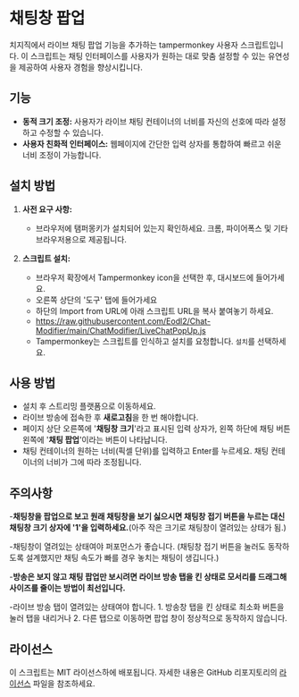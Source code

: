 # 채팅창 팝업

치지직에서 라이브 채팅 팝업 기능을 추가하는 tampermonkey 사용자 스크립트입니다. 이 스크립트는 채팅 인터페이스를 사용자가 원하는 대로 맞춤 설정할 수 있는 유연성을 제공하여 사용자 경험을 향상시킵니다.

## 기능

- **동적 크기 조정:** 사용자가 라이브 채팅 컨테이너의 너비를 자신의 선호에 따라 설정하고 수정할 수 있습니다.
- **사용자 친화적 인터페이스:** 웹페이지에 간단한 입력 상자를 통합하여 빠르고 쉬운 너비 조정이 가능합니다.

## 설치 방법

1. **사전 요구 사항:**
   - 브라우저에 탬퍼몽키가 설치되어 있는지 확인하세요. 크롬, 파이어폭스 및 기타 브라우저용으로 제공됩니다.

2. **스크립트 설치:**
   - 브라우저 확장에서 Tampermonkey icon을 선택한 후, 대시보드에 들어가세요.
   - 오른쪽 상단의 '도구' 탭에 들어가세요
   - 하단의 Import from URL에 아래 스크립트 URL을 복사 붙여놓기 하세요.
   - https://raw.githubusercontent.com/Eodl2/Chat-Modifier/main/ChatModifier/LiveChatPopUp.js
   - Tampermonkey는 스크립트를 인식하고 설치를 요청합니다. `설치`를 선택하세요.

## 사용 방법

- 설치 후 스트리밍 플랫폼으로 이동하세요.
- 라이브 방송에 접속한 후 **새로고침**을 한 번 해야합니다.
- 페이지 상단 오른쪽에 '**채팅창 크기**'라고 표시된 입력 상자가, 왼쪽 하단에 채팅 버튼 왼쪽에 '**채팅 팝업**'이라는 버튼이 나타납니다.
- 채팅 컨테이너의 원하는 너비(픽셀 단위)를 입력하고 Enter를 누르세요. 채팅 컨테이너의 너비가 그에 따라 조정됩니다.

## 주의사항

-**채팅창을 팝업으로 보고 원래 채팅창을 보기 싫으시면 채팅창 접기 버튼을 누르는 대신 채팅창 크기 상자에 '1'을 입력하세요.**(아주 작은 크기로 채팅창이 열려있는 상태가 됨.)

-채팅창이 열려있는 상태여야 퍼포먼스가 좋습니다. (채팅창 접기 버튼을 눌러도 동작하도록 설계했지만 채팅 속도가 빠를 경우 놓치는 채팅이 생깁니다.)

-**방송은 보지 않고 채팅 팝업만 보시려면 라이브 방송 탭을 킨 상태로 모서리를 드래그해 사이즈를 줄이는 방법이 최선입니다.**

-라이브 방송 탭이 열려있는 상태여야 합니다. 1. 방송창 탭을 킨 상태로 최소화 버튼을 눌러 탭을 내리거나 2. 다른 탭으로 이동하면 팝업 창이 정상적으로 동작하지 않습니다. 

## 라이선스

이 스크립트는 MIT 라이선스하에 배포됩니다. 자세한 내용은 GitHub 리포지토리의 [라이선스](<GitHub 리포지토리의 LICENSE 파일 링크>) 파일을 참조하세요.
